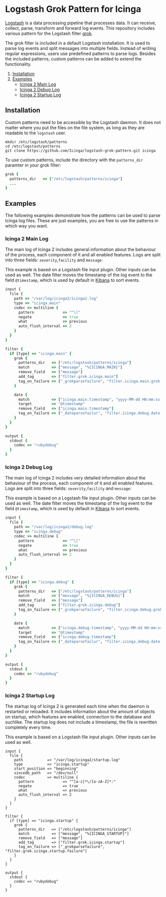 # Logstash Grok Pattern for Icinga

[Logstash](https://www.elastic.co/products/logstash) is a data processing
pipeline that processes data. It can receive, collect, parse, transform and
forward log events. This repository includes various
pattern for the Logstash filter [grok](https://www.elastic.co/guide/en/logstash/current/plugins-filters-grok.html).

The grok filter is included in a default Logstash installation. It is used to
parse log events and split messages into multiple fields. Instead of writing
regular expressions, users use predefined patterns to parse logs. Besides the
included patterns, custom patterns can be added to extend the functionality.

1. [Installation](#installation)
2. [Examples](#examples)
    * [Icinga 2 Main Log](#icinga-2-main-log)
    * [Icinga 2 Debug Log](#icinga-2-debug-log)
    * [Icinga 2 Startup Log](#icinga-2-startup-log)

## Installation
Custom patterns need to be accessible by the Logstash daemon. It does not matter
where you put the files on the file system, as long as they are readable to the
`logstash` user.

```shell
mkdir /etc/logstash/patterns
cd /etc/logstash/patterns
git clone https://github.com/Icinga/logstash-grok-pattern.git icinga
```

To use custom patterns, include the directory with the `patterns_dir` paramter
in your grok filter:

```ruby
grok {
  patterns_dir   => ["/etc/logstash/patterns/icinga"]
  ...
}
```

## Examples
The following examples demonstrate how the patterns can be used to parse Icinga
log files. These are just examples, you are free to use the patterns in which
way you want.

### Icinga 2 Main Log
The main log of Icinga 2 includes general information about the behaviour of the
process, each component of it and all enabled features. Logs are split into
three fields: `severity`,`facility` and `message`:

This example is based on a Logstash file input plugin. Other inputs can be used
as well. The date filter moves the timestamp of the log event to the field
`@timestamp`, which is used by default in
[Kibana](https://www.elastic.co/products/kibana) to sort events.

```ruby
input {
  file {
    path => "/var/log/icinga2/icinga2.log"
    type => "icinga.main"
    codec => multiline {
      pattern             => "^\["
      negate              => true
      what                => previous
      auto_flush_interval => 2
    }
  }
}

filter {
  if [type] == "icinga.main" {
    grok {
      patterns_dir   => ["/etc/logstash/patterns/icinga"]
      match          => ["message", "%{ICINGA_MAIN}"]
      remove_field   => ["message"]
      add_tag        => ["filter.grok.icinga.main"]
      tag_on_failure => ["_grokparsefailure", "filter.icinga.main.grok.failure"]
    }

    date {
      match          => ["icinga.main.timestamp", "yyyy-MM-dd HH:mm:ss Z"]
      target         => "@timestamp"
      remove_field   => ["icinga.main.timestamp"]
      tag_on_failure => ["_dateparsefailur", "filter.icinga.debug.date.failure"]
    }
  }
}

output {
  stdout {
    codec => "rubydebug"
  }
}
```

### Icinga 2 Debug Log
The main log of Icinga 2 includes very detailed information about the behaviour
of the process, each component of it and all enabled features. Logs are split
into three fields: `severity`,`facility` and `message`:

This example is based on a Logstash file input plugin. Other inputs can be used
as well. The date filter moves the timestamp of the log event to the field
`@timestamp`, which is used by default in
[Kibana](https://www.elastic.co/products/kibana) to sort events.

```ruby
input {
  file {
    path => "/var/log/icinga2/debug.log"
    type => "icinga.debug"
    codec => multiline {
      pattern             => "^\["
      negate              => true
      what                => previous
      auto_flush_interval => 2
    }
  }
}

filter {
  if [type] == "icinga.debug" {
    grok {
      patterns_dir   => ["/etc/logstash/patterns/icinga"]
      match          => ["message", "%{ICINGA_DEBUG}"]
      remove_field   => ["message"]
      add_tag        => ["filter.grok.icinga.debug"]
      tag_on_failure => ["_grokparsefailure", "filter.icinga.debug.grok.failure"]
    }

    date {
      match          => ["icinga.debug.timestamp", "yyyy-MM-dd HH:mm:ss Z"]
      target         => "@timestamp"
      remove_field   => ["icinga.debug.timestamp"]
      tag_on_failure => ["_dateparsefailur", "filter.icinga.debug.date.failure"]
    }
  }
}

output {
  stdout {
    codec => "rubydebug"
  }
}
```

### Icinga 2 Startup Log
The startup log of Icinga 2 is generated each time when the daemon is restarted
or reloaded. It includes information about the amount of objects on startup,
which features are enabled, connection to the database and suchlike. The startup
log does not include a timestamp, the file is rewritten completely every time.

This example is based on a Logstash file input plugin. Other inputs can be used
as well.

```shell
input {
  file {
    path           => "/var/log/icinga2/startup.log"
    type           => "icinga.startup"
    start_position => "beginning"
    sincedb_path   => "/dev/null"
    codec          => multiline {
      pattern             => "^[a-z]*\/[a-zA-Z]*:"
      negate              => true
      what                => previous
      auto_flush_interval => 2
    }
  }
}

filter {
  if [type] == "icinga.startup" {
    grok {
      patterns_dir   => ["/etc/logstash/patterns/icinga"]
      match          => ["message", "%{ICINGA_STARTUP}"]
      remove_field   => ["message"]
      add_tag        => ["filter.grok.icinga.startup"]
      tag_on_failure => ["_grokparsefailure", "filter.grok.icinga.startup.failure"]
    }
  }
}

output {
  stdout {
    codec => "rubydebug"
  }
}
```
